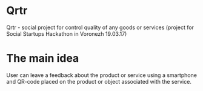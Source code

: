 # Qrtr
Qrtr - social project for control quality of any goods or services (project for Social Startups Hackathon in Voronezh 19.03.17)

# The main idea
User can leave a feedback about the product or service using a smartphone and QR-code placed on the product or object associated with the service.
